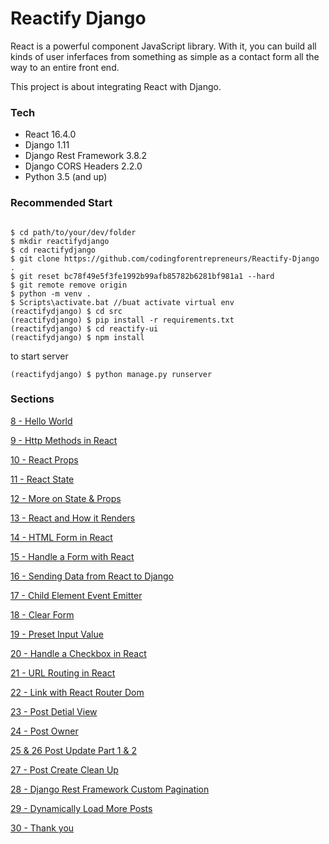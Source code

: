 # Reactify Django

React is a powerful component JavaScript library. With it, you can build all kinds of user inferfaces from something as simple as a contact form all the way to an entire front end.

This project is about integrating React with Django.

### Tech
- React 16.4.0
- Django 1.11
- Django Rest Framework 3.8.2
- Django CORS Headers 2.2.0
- Python 3.5 (and up)

### Recommended Start
```

$ cd path/to/your/dev/folder
$ mkdir reactifydjango
$ cd reactifydjango
$ git clone https://github.com/codingforentrepreneurs/Reactify-Django .
$ git reset bc78f49e5f3fe1992b99afb85782b6281bf981a1 --hard
$ git remote remove origin
$ python -m venv .
$ Scripts\activate.bat //buat activate virtual env
(reactifydjango) $ cd src
(reactifydjango) $ pip install -r requirements.txt
(reactifydjango) $ cd reactify-ui
(reactifydjango) $ npm install
```
to start server
```
(reactifydjango) $ python manage.py runserver
```


### Sections

[8 - Hello World](../../tree/6c835af4d8baf3a7e22ef9abefad455738fabfcd/)

[9 - Http Methods in React](../../tree/5d538670778ff6f642ebd16b0796a8276b111cda/)

[10 - React Props](../../tree/c58d8455a4268cc4966ef29cff745abd7e21c575/)

[11 - React State](../../tree/e8c32eba7c02568faab78cf531a908d2c83af991/)

[12 - More on State & Props](../../tree/55344af50e2bf4ee1363ccebffa326de7b281c79/)

[13 - React and How it Renders](../../tree/37586cc374f8b4d48d85f1ffca61f2a6bd0ea03e/)

[14 - HTML Form in React](../../tree/2db192d7d1c9f944aeb6e8b1326eefb2636da498/)

[15 - Handle a Form with React](../../tree/2cb6b6194545e72c07e54733dea71eac37070e94/)

[16 - Sending Data from React to Django](../../tree/77eae0b301727c6b0190f7f0b6fc3afbe96ad926/)

[17 - Child Element Event Emitter](../../tree/a101fe97e65a7934ba8eba8f2f23c9a2326d77ee/)

[18 - Clear Form](../../tree/1cfb591054c7f0e59893608594bae4abe45172e2/)

[19 - Preset Input Value](../../tree/777e27e8eae408629ab072bf2cb079da36f385b9/)

[20 - Handle a Checkbox in React](../../tree/56b0f61c89ab17aa5be6193eb0f610a9f4ee17a8/)

[21 - URL Routing in React](../../tree/a06673331b1376af301b32bd6a11c6ef73eca05b/)

[22 - Link with React Router Dom](../../tree/a06673331b1376af301b32bd6a11c6ef73eca05b/)

[23 - Post Detial View](../../tree/909e007379df86ee36dcbee5e27dc399de3dae40/)

[24 - Post Owner](../../tree/3636c831c2f83f1ed44b83d4fdabb5ccf62c7a87/)

[25 & 26 Post Update Part 1 & 2](../../tree/0c6d5ae88e2101ee66815f6973eba6a7b7595921/)

[27 - Post Create Clean Up](../../tree/e9ac788d69677948680a356e35af83b6a77cb1da/)

[28 - Django Rest Framework Custom Pagination](../../tree/49fe7e358ef226ce32a0c8521fcb8e7334b346d1/)

[29 - Dynamically Load More Posts](../../tree/01ce4eb5788a39cdbd76d51381f0645fd4657ceb/)

[30 - Thank you](../../tree/4a29c537c290e1a5bd31b8e1b8692972d3f271ec/)
